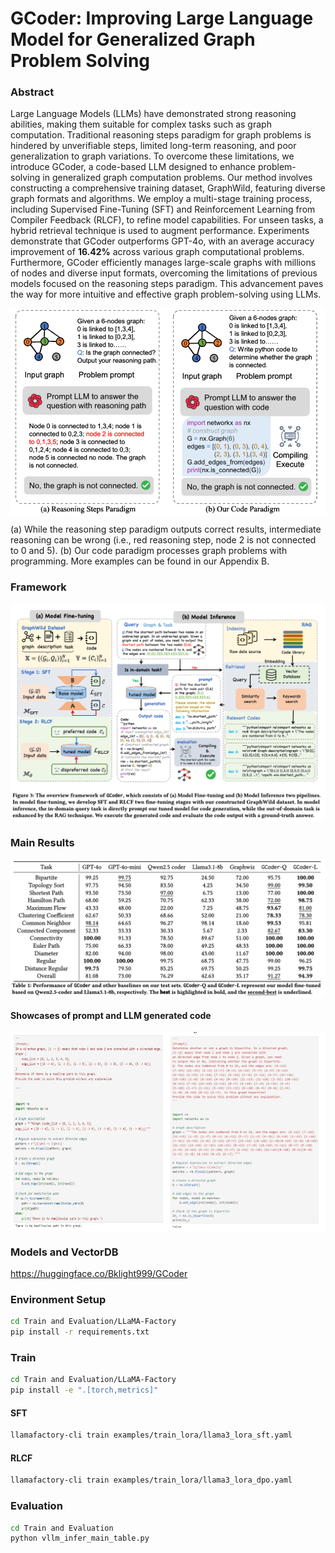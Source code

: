# GCoder: Improving Large Language Model for Generalized Graph Problem Solving
### Abstract
Large Language Models (LLMs) have demonstrated strong reasoning abilities, making them suitable for complex tasks such as graph computation. Traditional reasoning steps paradigm for graph problems is hindered by unverifiable steps, limited long-term reasoning, and poor generalization to graph variations. To overcome these limitations, we introduce GCoder, a code-based LLM designed to enhance problem-solving in generalized graph computation problems. Our method involves constructing a comprehensive training dataset, GraphWild, featuring diverse graph formats and algorithms. We employ a multi-stage training process, including Supervised Fine-Tuning (SFT) and Reinforcement Learning from Compiler Feedback (RLCF), to refine model capabilities. For unseen tasks, a hybrid retrieval technique is used to augment performance. Experiments demonstrate that GCoder outperforms GPT-4o, with an average accuracy improvement of **16.42\%** across various graph computational problems. Furthermore, GCoder efficiently manages large-scale graphs with millions of nodes and diverse input formats, overcoming the limitations of previous models focused on the reasoning steps paradigm. This advancement paves the way for more intuitive and effective graph problem-solving using LLMs.

<p align="center">
<img src="figures\intro_demo.png" alt="" align=center / width="800px">
</p>

(a) While the reasoning step paradigm outputs correct results, intermediate reasoning can be wrong (i.e., red reasoning step, node 2 is not connected to 0 and 5). (b) Our code paradigm processes graph problems with programming. More examples can be found in our Appendix B.


### Framework

<p align="center">
<img src="figures\framework.png" alt="" align=center / width="800px">
</p>

### Main Results

<p align="center">
<img src="figures\main_results.png" alt="" align=center / width="800px">
</p>


#### Showcases of prompt and LLM generated code
<div style="display: flex; justify-content: space-between;">
  <img src="figures\showcase1.png" alt="Image 1" style="width: 50%;">
  <img src="figures\showcase2.png" alt="Image 2" style="width: 50%;">
</div>

### Models and VectorDB
https://huggingface.co/Bklight999/GCoder

### Environment Setup
```bash
cd Train and Evaluation/LLaMA-Factory
pip install -r requirements.txt
```


### Train
```bash
cd Train and Evaluation/LLaMA-Factory
pip install -e ".[torch,metrics]"
```

#### SFT
```bash
llamafactory-cli train examples/train_lora/llama3_lora_sft.yaml
```

#### RLCF
```bash
llamafactory-cli train examples/train_lora/llama3_lora_dpo.yaml
```


### Evaluation
```bash
cd Train and Evaluation
python vllm_infer_main_table.py
```




